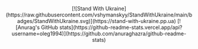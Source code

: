<p align="center">
[![Stand With Ukraine](https://raw.githubusercontent.com/vshymanskyy/StandWithUkraine/main/badges/StandWithUkraine.svg)](https://stand-with-ukraine.pp.ua)
[![Anurag's GitHub stats](https://github-readme-stats.vercel.app/api?username=oleg1994)](https://github.com/anuraghazra/github-readme-stats)
</p>

